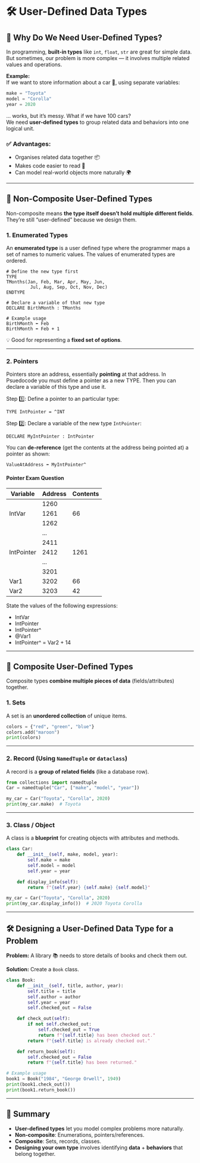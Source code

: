 # 🛠️ User-Defined Data Types

## 🤔 Why Do We Need User-Defined Types?

In programming, **built-in types** like `int`, `float`, `str` are great for simple data.  
But sometimes, our problem is more complex — it involves multiple related values and operations.

**Example:**  
If we want to store information about a car 🚗, using separate variables:

```python
make = "Toyota"
model = "Corolla"
year = 2020
```

… works, but it’s messy. What if we have 100 cars?  
We need **user-defined types** to group related data and behaviors into one logical unit.

### ✅ **Advantages:**

- Organises related data together 📦
- Makes code easier to read 📖
- Can model real-world objects more naturally 🌍

---

## 🧩 Non-Composite User-Defined Types

Non-composite means **the type itself doesn’t hold multiple different fields**.  
They’re still “user-defined” because we design them.

### 1. Enumerated Types
An **enumerated type** is a user defined type where the programmer maps a set of names to numeric values. The values of enumerated types are ordered.

```
# Define the new type first
TYPE
TMonths(Jan, Feb, Mar, Apr, May, Jun,
		 Jul, Aug, Sep, Oct, Nov, Dec)
ENDTYPE

# Declare a variable of that new type
DECLARE BirthMonth : TMonths

# Example usage
BirthMonth ⬅ Feb
BirthMonth ⬅ Feb + 1

```

💡 Good for representing a **fixed set of options**.

---

### 2. Pointers
Pointers store an address, essentially **pointing** at that address. In Psuedocode you must define a pointer as a new TYPE. Then you can declare a variable of this type and use it.

Step 1️⃣: Define a pointer to an particular type:

`TYPE IntPointer = ^INT`

Step 2️⃣: Declare a variable of the new type `IntPointer`:

`DECLARE MyIntPointer : IntPointer`

You can **de-reference** (get the contents at the address being pointed at) a pointer as shown:

`ValueAtAddress ⬅ MyIntPointer^`

#### Pointer Exam Question

| Variable    | Address | Contents |
|-------------|---------|----------|
|             | 1260    |          |
| IntVar      | 1261    | 66       |
|             | 1262    |          |
|             | ...     |          |
|             | 2411    |          |
| IntPointer  | 2412    | 1261     |
|             | ...     |          |
|             | 3201    |          |
| Var1        | 3202    | 66       |
| Var2        | 3203    | 42       |

State the values of the following expressions:

- IntVar		
- IntPointer	
- IntPointer^
- @Var1			
- IntPointer^ = Var2 + 14

---

## 🧱 Composite User-Defined Types

Composite types **combine multiple pieces of data** (fields/attributes) together.

### 1. Sets
A set is an **unordered collection** of unique items.

```python
colors = {"red", "green", "blue"}
colors.add("maroon")
print(colors)
```

---

### 2. Record (Using `NamedTuple` or `dataclass`)
A record is a **group of related fields** (like a database row).

```python
from collections import namedtuple
Car = namedtuple("Car", ["make", "model", "year"])

my_car = Car("Toyota", "Corolla", 2020)
print(my_car.make)  # Toyota
```

---

### 3. Class / Object
A class is a **blueprint** for creating objects with attributes and methods.

```python
class Car:
    def __init__(self, make, model, year):
        self.make = make
        self.model = model
        self.year = year

    def display_info(self):
        return f"{self.year} {self.make} {self.model}"

my_car = Car("Toyota", "Corolla", 2020)
print(my_car.display_info())  # 2020 Toyota Corolla
```

---

## 🛠️ Designing a User-Defined Data Type for a Problem

**Problem:** A library 📚 needs to store details of books and check them out.

**Solution:** Create a `Book` class.

```python
class Book:
    def __init__(self, title, author, year):
        self.title = title
        self.author = author
        self.year = year
        self.checked_out = False

    def check_out(self):
        if not self.checked_out:
            self.checked_out = True
            return f"{self.title} has been checked out."
        return f"{self.title} is already checked out."

    def return_book(self):
        self.checked_out = False
        return f"{self.title} has been returned."

# Example usage
book1 = Book("1984", "George Orwell", 1949)
print(book1.check_out())
print(book1.return_book())
```

---

## 📌 Summary
- **User-defined types** let you model complex problems more naturally.
- **Non-composite**: Enumerations, pointers/references.
- **Composite**: Sets, records, classes.
- **Designing your own type** involves identifying **data** + **behaviors** that belong together.

